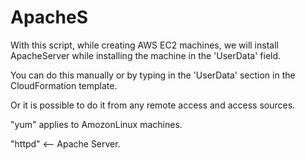 # ApacheS

With this script, while creating AWS EC2 machines, we will install ApacheServer while installing the machine in the 'UserData' field.

You can do this manually or by typing in the 'UserData' section in the CloudFormation template.

Or it is possible to do it from any remote access and access sources.

"yum" applies to AmozonLinux machines.

"httpd" <-- Apache Server.
